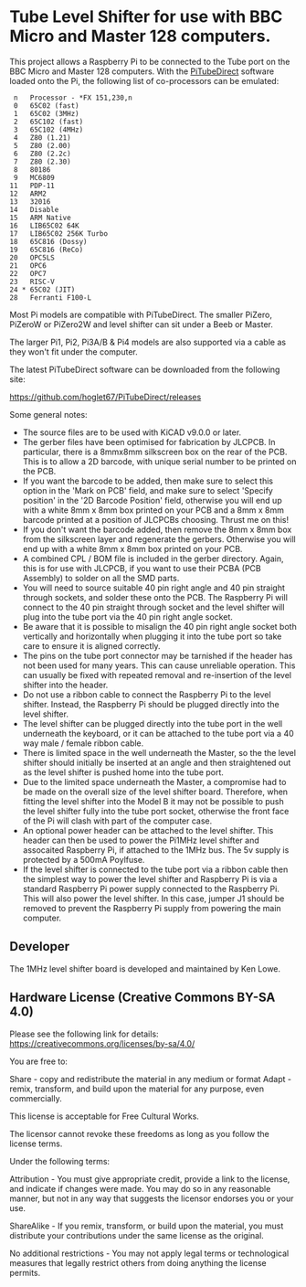 # Tube Level Shifter for use with BBC Micro and Master 128 computers.

This project allows a Raspberry Pi to be connected to the Tube port on the BBC Micro and Master 128 computers. With the [PiTubeDirect](https://github.com/hoglet67/PiTubeDirect/wiki) software loaded onto the Pi, the following list of co-processors can be emulated:

```
 n   Processor - *FX 151,230,n
 0   65C02 (fast)
 1   65C02 (3MHz)
 2   65C102 (fast)
 3   65C102 (4MHz)
 4   Z80 (1.21)
 5   Z80 (2.00)
 6   Z80 (2.2c)
 7   Z80 (2.30)
 8   80186
 9   MC6809
11   PDP-11
12   ARM2
13   32016
14   Disable
15   ARM Native
16   LIB65C02 64K
17   LIB65C02 256K Turbo
18   65C816 (Dossy)
19   65C816 (ReCo)
20   OPC5LS
21   OPC6
22   OPC7
23   RISC-V
24 * 65C02 (JIT)
28   Ferranti F100-L
```

Most Pi models are compatible with PiTubeDirect. The smaller PiZero, PiZeroW or PiZero2W and level shifter can sit under a Beeb or Master.

The larger Pi1, Pi2, Pi3A/B & Pi4 models are also supported via a cable as they won't fit under the computer.

The latest PiTubeDirect software can be downloaded from the following site:

https://github.com/hoglet67/PiTubeDirect/releases

Some general notes:

* The source files are to be used with KiCAD v9.0.0 or later.
* The gerber files have been optimised for fabrication by JLCPCB. In particular, there is a 8mmx8mm silkscreen box on the rear of the PCB. This is to allow a 2D barcode, with unique serial number to be printed on the PCB.
* If you want the barcode to be added, then make sure to select this option in the 'Mark on PCB' field, and make sure to select 'Specify position' in the '2D Barcode Position' field, otherwise you will end up with a white 8mm x 8mm box printed on your PCB and a 8mm x 8mm barcode printed at a position of JLCPCBs choosing. Thrust me on this!
* If you don't want the barcode added, then remove the 8mm x 8mm box from the silkscreen layer and regenerate the gerbers. Otherwise you will end up with a white 8mm x 8mm box printed on your PCB.
* A combined CPL / BOM file is included in the gerber directory. Again, this is for use with JLCPCB, if you want to use their PCBA (PCB Assembly) to solder on all the SMD parts.
* You will need to source suitable 40 pin right angle and 40 pin straight through sockets, and solder these onto the PCB. The Raspberry Pi will connect to the 40 pin straight through socket and the level shifter will plug into the tube port via the 40 pin right angle socket.
* Be aware that it is possible to misalign the 40 pin right angle socket both vertically and horizontally when plugging it into the tube port so take care to ensure it is aligned correctly.
* The pins on the tube port connector may be tarnished if the header has not been used for many years. This can cause unreliable operation. This can usually be fixed with repeated removal and re-insertion of the level shifter into the header.
* Do not use a ribbon cable to connect the Raspberry Pi to the level shifter. Instead, the Raspberry Pi should be plugged directly into the level shifter.
* The level shifter can be plugged directly into the tube port in the well underneath the keyboard, or it can be attached to the tube port via a 40 way male / female ribbon cable.
* There is limited space in the well underneath the Master, so the the level shifter should initially be inserted at an angle and then straightened out as the level shifter is pushed home into the tube port.
* Due to the limited space underneath the Master, a compromise had to be made on the overall size of the level shifter board. Therefore, when fitting the level shifter into the Model B it may not be possible to push the level shifter fully into the tube port socket, otherwise the front face of the Pi will clash with part of the computer case.
* An optional power header can be attached to the level shifter. This header can then be used to power the Pi1MHz level shifter and assocaited Raspberry Pi, if attached to the 1MHz bus. The 5v supply is protected by a 500mA Poylfuse.
* If the level shifter is connected to the tube port via a ribbon cable then the simplest way to power the level shifter and Raspberry Pi is via a standard Raspberry Pi power supply connected to the Raspberry Pi. This will also power the level shifter. In this case, jumper J1 should be removed to prevent the Raspberry Pi supply from powering the main computer.

## Developer

The 1MHz level shifter board is developed and maintained by Ken Lowe.
    
## Hardware License (Creative Commons BY-SA 4.0)

Please see the following link for details: https://creativecommons.org/licenses/by-sa/4.0/

You are free to:

Share - copy and redistribute the material in any medium or format
Adapt - remix, transform, and build upon the material
for any purpose, even commercially.

This license is acceptable for Free Cultural Works.

The licensor cannot revoke these freedoms as long as you follow the license terms.

Under the following terms:

Attribution - You must give appropriate credit, provide a link to the license, and indicate if changes were made. You may do so in any reasonable manner, but not in any way that suggests the licensor endorses you or your use.

ShareAlike - If you remix, transform, or build upon the material, you must distribute your contributions under the same license as the original.

No additional restrictions - You may not apply legal terms or technological measures that legally restrict others from doing anything the license permits.
